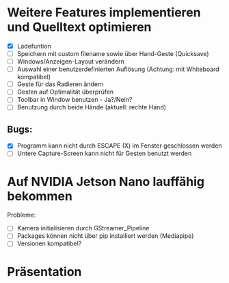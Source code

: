 # Weitere Features implementieren und Quelltext optimieren
- [x] Ladefuntion
- [ ] Speichern mit custom filename sowie über Hand-Geste (Quicksave)
- [ ] Windows/Anzeigen-Layout verändern
- [ ] Auswahl einer benutzerdefinierten Auflösung (Achtung: mit Whiteboard kompatibel)
- [ ] Geste für das Radieren ändern
- [ ] Gesten auf Optimalität überprüfen
- [ ] Toolbar in Window benutzen - Ja?/Nein?
- [ ] Benutzung durch beide Hände (aktuell: rechte Hand)
	
## Bugs:
- [x] Programm kann nicht durch ESCAPE (X) im Fenster geschlossen werden
- [ ] Untere Capture-Screen kann nicht für Gesten benutzt werden

# Auf NVIDIA Jetson Nano lauffähig bekommen
Probleme:
- [ ] Kamera initialisieren durch GStreamer_Pipeline
- [ ] Packages können nicht über pip installiert werden (Mediapipe)
- [ ] Versionen kompatibel?

# Präsentation
